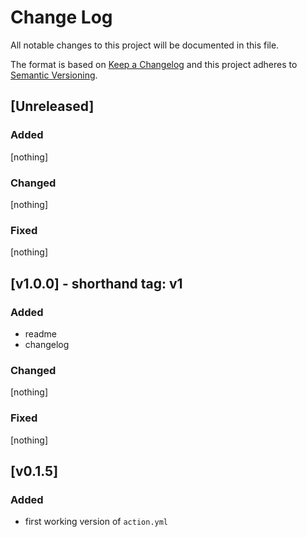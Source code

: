 # Change Log

All notable changes to this project will be documented in this file.

The format is based on [Keep a Changelog](http://keepachangelog.com/)
and this project adheres to [Semantic Versioning](http://semver.org/).

## [Unreleased]

### Added

[nothing]

### Changed

[nothing]

### Fixed

[nothing]

## [v1.0.0] - shorthand tag: v1

### Added

* readme
* changelog

### Changed

[nothing]

### Fixed

[nothing]

## [v0.1.5]

### Added

* first working version of `action.yml`
